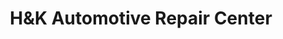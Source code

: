 ---
title: "H&K Automotive Repair Center"
url: /bergen/hundk-automotive-repair-center/
shop: Autowerkstatt
---